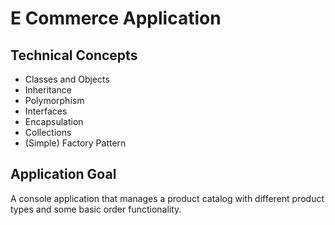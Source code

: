 # E Commerce Application

## Technical Concepts

- Classes and Objects
- Inheritance
- Polymorphism
- Interfaces
- Encapsulation
- Collections
- (Simple) Factory Pattern

## Application Goal

A console application that manages a product catalog with 
different product types and some basic order functionality.
